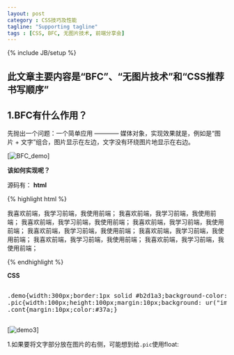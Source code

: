 ```yaml
---
layout: post
category : CSS技巧及性能
tagline: "Supporting tagline"
tags : [CSS, BFC, 无图片技术, 前端分享会]
---
```


{% include JB/setup %}

## 此文章主要内容是“BFC”、“无图片技术”和“CSS推荐书写顺序” ##

## 1.BFC有什么作用？ ##

先抛出一个问题：一个简单应用 ———— 媒体对象，实现效果就是，例如是“图片 + 文字”组合，图片显示在左边，文字没有环绕图片地显示在右边。

[![BFC_demo](http://pigerla.com/assets/images/20130827/BFCdemo.jpg)]

**该如何实现呢？**

<!--break-->

源码有：
**html**

{% highlight html %}
<div class="demo">
	<div class="pic"></div>
  		<p class="cont">
		  我喜欢前端，我学习前端，我使用前端；
		  我喜欢前端，我学习前端，我使用前端；
		  我喜欢前端，我学习前端，我使用前端；
		  我喜欢前端，我学习前端，我使用前端；
		  我喜欢前端，我学习前端，我使用前端；
		  我喜欢前端，我学习前端，我使用前端；
		  我喜欢前端，我学习前端，我使用前端；
		  我喜欢前端，我学习前端，我使用前端；
  		</p>
</div>
</html>
{% endhighlight %}

**CSS**

<pre class="prettyprint linenums"> 
.demo{width:300px;border:1px solid #b2d1a3;background-color:#e5ebe4;}
.pic{width:100px;height:100px;margin:10px;background: ur("img/100x100.gif");}
.cont{margin:10px;color:#37a;}

</pre>

[![demo3](http://pigerla.com/assets/images/20130827/demo3.jpg)]

1.如果要将文字部分放在图片的右侧，可能想到给`.pic`使用float:



